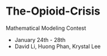 # The-Opioid-Crisis
Mathematical Modeling Contest
- January 24th - 28th
- David Li, Huong Phan, Krystal Lee
